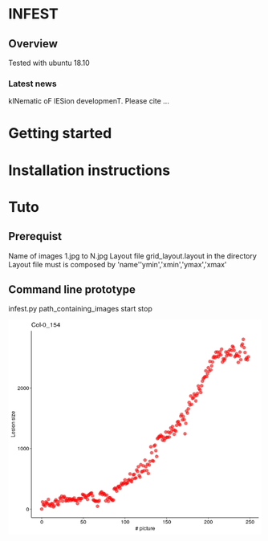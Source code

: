 # INFEST
## Overview
Tested with ubuntu 18.10
### Latest news
kINematic oF lESion developmenT.
Please cite ...
# Getting started
# Installation instructions

# Tuto
## Prerequist
Name of images 1.jpg to N.jpg
Layout file grid_layout.layout in the directory
Layout file must is composed by 'name'<tab>'ymin','xmin','ymax','xmax'
## Command line prototype
infest.py path_containing_images start stop


![Kinematic of lesion development for the leaf 'Col-0_154'](https://github.com/A02l01/INFEST/blob/master/data_tuto/results/results.jpeg)
